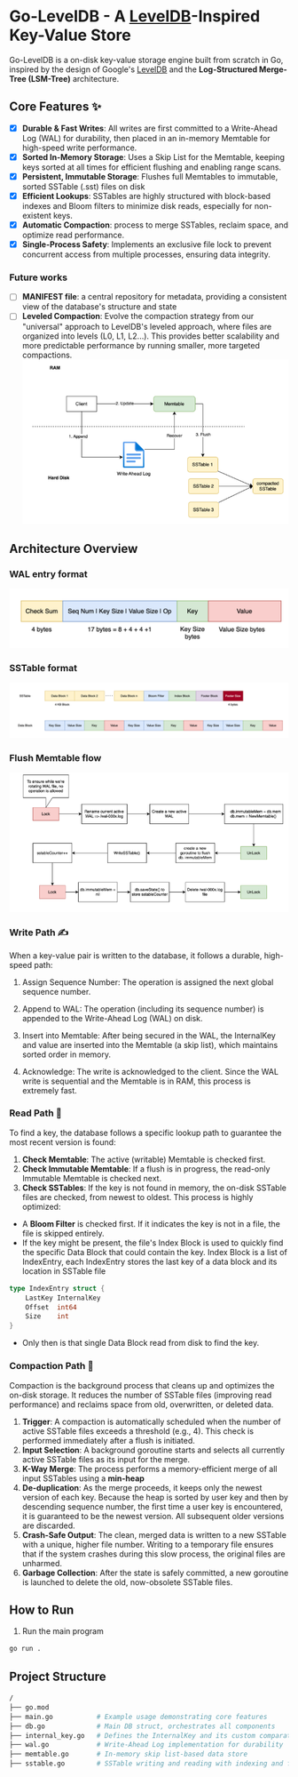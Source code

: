 # Go-LevelDB - A [LevelDB](https://github.com/google/leveldb)-Inspired Key-Value Store

Go-LevelDB is a on-disk key-value storage engine built from scratch in Go,
inspired by the design of Google's [LevelDB](https://github.com/google/leveldb) and the **Log-Structured Merge-Tree (LSM-Tree)** architecture.

## Core Features ✨
- [x] **Durable & Fast Writes**: All writes are first committed to a Write-Ahead Log (WAL) for durability, then placed 
in an in-memory Memtable for high-speed write performance.
- [x] **Sorted In-Memory Storage**: Uses a Skip List for the Memtable, keeping keys sorted at all times for efficient 
flushing and enabling range scans.
- [x] **Persistent, Immutable Storage**: Flushes full Memtables to immutable, sorted SSTable (.sst) files on disk
- [x] **Efficient Lookups**: SSTables are highly structured with block-based indexes and Bloom filters to minimize disk
reads, especially for non-existent keys.
- [x] **Automatic Compaction**: process to merge SSTables, reclaim space, and optimize read performance.
- [x] **Single-Process Safety**: Implements an exclusive file lock to prevent concurrent access from multiple processes, ensuring data integrity.
### Future works
- [ ] **MANIFEST file**: a central repository for metadata, providing a consistent view of the database's structure and state
- [ ] **Leveled Compaction**: Evolve the compaction strategy from our "universal" approach to LevelDB's leveled approach,
where files are organized into levels (L0, L1, L2...). This provides better scalability and more predictable performance by running smaller, more targeted compactions.
![img.png](img/overview.png)

## Architecture Overview

### WAL entry format

![](img/wal_format.png)

### SSTable format

![](img/sstable_format.png)

### Flush Memtable flow

![](img/flush.png)

### Write Path ✍️

When a key-value pair is written to the database, it follows a durable, high-speed path:

1. Assign Sequence Number: The operation is assigned the next global sequence number.

2. Append to WAL: The operation (including its sequence number) is appended to the Write-Ahead Log (WAL) on disk.

3. Insert into Memtable: After being secured in the WAL, the InternalKey and value are inserted into the Memtable (a skip list), 
which maintains sorted order in memory.

4. Acknowledge: The write is acknowledged to the client.
Since the WAL write is sequential and the Memtable is in RAM, this process is extremely fast.

### Read Path 📖
To find a key, the database follows a specific lookup path to guarantee the most recent version is found:
1. **Check Memtable**: The active (writable) Memtable is checked first.
2. **Check Immutable Memtable**: If a flush is in progress, the read-only Immutable Memtable is checked next.
3. **Check SSTables**: If the key is not found in memory, the on-disk SSTable files are checked, from newest to oldest.
This process is highly optimized:
- A **Bloom Filter** is checked first. If it indicates the key is not in a file, the file is skipped entirely.
- If the key might be present, the file's Index Block is used to quickly find the specific Data Block that could contain
the key. Index Block is a list of IndexEntry, each IndexEntry stores the last key of a data block and its location in
SSTable file
```go
type IndexEntry struct {
	LastKey InternalKey
	Offset  int64
	Size    int
}
```
- Only then is that single Data Block read from disk to find the key.
### Compaction Path 🧹
Compaction is the background process that cleans up and optimizes the on-disk storage. It reduces the number of SSTable
files (improving read performance) and reclaims space from old, overwritten, or deleted data.
1. **Trigger**: A compaction is automatically scheduled when the number of active SSTable files exceeds a threshold (e.g., 4). 
This check is performed immediately after a flush is initiated.
2. **Input Selection**: A background goroutine starts and selects all currently active SSTable files as its input for the merge.
3. **K-Way Merge**: The process performs a memory-efficient merge of all input SSTables using a **min-heap**
4. **De-duplication**: As the merge proceeds, it keeps only the newest version of each key.
Because the heap is sorted by user key and then by descending sequence number, the first time a user key is encountered,
it is guaranteed to be the newest version. All subsequent older versions are discarded.
5. **Crash-Safe Output**: The clean, merged data is written to a new SSTable with a unique, higher file number.
Writing to a temporary file ensures that if the system crashes during this slow process, the original files are unharmed.
6. **Garbage Collection**: After the state is safely committed, a new goroutine is launched to delete the old, now-obsolete SSTable files.
## How to Run
1. Run the main program
```bash
go run .
```

## Project Structure
```bash
/
├── go.mod
├── main.go           # Example usage demonstrating core features
├── db.go             # Main DB struct, orchestrates all components
├── internal_key.go   # Defines the InternalKey and its custom comparator
├── wal.go            # Write-Ahead Log implementation for durability
├── memtable.go       # In-memory skip list-based data store
├── sstable.go        # SSTable writing and reading with indexing and filters
```